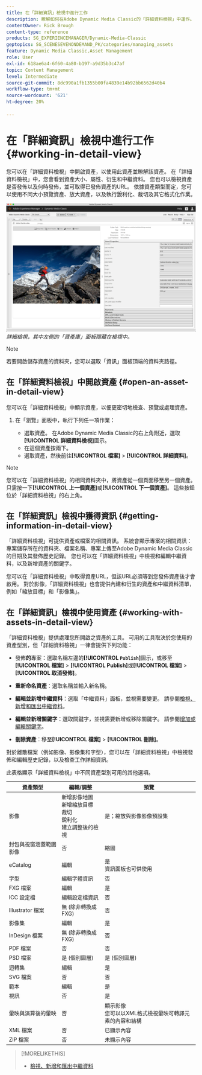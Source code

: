 ```yaml
---
title: 在「詳細資訊」檢視中進行工作
description: 瞭解如何在Adobe Dynamic Media Classic的「詳細資料檢視」中運作。
contentOwner: Rick Brough
content-type: reference
products: SG_EXPERIENCEMANAGER/Dynamic-Media-Classic
geptopics: SG_SCENESEVENONDEMAND_PK/categories/managing_assets
feature: Dynamic Media Classic,Asset Management
role: User
exl-id: 618ae6a4-6f60-4a80-b197-a9d35b3c47af
topic: Content Management
level: Intermediate
source-git-commit: 8dc990a1fb1355b00fa4839e14b92bb6562d40b4
workflow-type: tm+mt
source-wordcount: '621'
ht-degree: 20%

---
```


# 在「詳細資訊」檢視中進行工作{#working-in-detail-view}

您可以在「詳細資料檢視」中開啟資產，以使用此資產並瞭解該資產。 在「詳細資料檢視」中，您會看到資產大小、屬性、衍生和中繼資料。 您也可以檢視資產是否發佈以及何時發佈，並可取得已發佈資產的URL。 依據資產類型而定，您可以使用不同大小預覽資產、放大資產，以及執行銳利化、裁切及其它格式化作業。

<!-- 

Comment Type: remark
Last Modified By: Rick Brough (rbrough@adobe.com)
Last Modified Date: 2018-06-14T13:52:46.623-0400

<p>as_detail_view_popup.png found in Downloads on local in folder "scene7-images"</p>

 -->

![詳細資料檢視](/help/using/assets/image_0.img.png)
*詳細檢視，其中左側的「資產庫」面板隱藏在檢視中。*

>[!NOTE]
>
>若要開啟儲存資產的資料夾，您可以選取「資訊」面板頂端的資料夾路徑。

## 在「詳細資料檢視」中開啟資產 {#open-an-asset-in-detail-view}

您可以在「詳細資料檢視」中顯示資產，以便更密切地檢查、預覽或處理資產。

1. 在「瀏覽」面板中，執行下列任一項作業：

   * 選取資產。 在Adobe Dynamic Media Classic的右上角附近，選取&#x200B;**[!UICONTROL 詳細資料檢視]**&#x200B;圖示。
   * 在這個資產按兩下。
   * 選取資產，然後前往&#x200B;**[!UICONTROL 檔案]** > **[!UICONTROL 詳細資料]**。

>[!NOTE]
>
>您可以在「詳細資料檢視」的相同資料夾中，將資產從一個頁面移至另一個資產。 只需按一下&#x200B;**[!UICONTROL 上一個資產]**&#x200B;或&#x200B;**[!UICONTROL 下一個資產]**。 這些按鈕位於「詳細資料檢視」的右上角。

## 在「詳細資訊」檢視中獲得資訊 {#getting-information-in-detail-view}

「詳細資料檢視」可提供資產或檔案的相關資訊。 系統會顯示專案的相關資訊：專案儲存所在的資料夾、檔案名稱、專案上傳至Adobe Dynamic Media Classic的日期及其發佈歷史記錄。 您也可以在「詳細資料檢視」中檢視和編輯中繼資料，以及新增資產的關鍵字。

您可以在「詳細資料檢視」中取得資產URL，但該URL必須等到您發佈資產後才會啟用。 對於影像，「詳細資料檢視」也會提供內建和衍生的資產和中繼資料清單，例如「縮放目標」和「影像集」。

## 在「詳細資訊」檢視中使用資產 {#working-with-assets-in-detail-view}

「詳細資料檢視」提供處理您所開啟之資產的工具。 可用的工具取決於您使用的資產型別，但「詳細資料檢視」一律會提供下列功能：

* 發佈&#x200B;**的**&#x200B;專案：選取名稱左邊的&#x200B;**[!UICONTROL `Publish`]**&#x200B;圖示，或移至&#x200B;**[!UICONTROL 檔案]** > **[!UICONTROL Publish]**&#x200B;或&#x200B;**[!UICONTROL 檔案]** > **[!UICONTROL 取消發佈]**。

* **重新命名資產**：選取名稱並輸入新名稱。

* **編輯並新增中繼資料**：選取「中繼資料」面板，並視需要變更。 請參閱[檢視、新增和匯出中繼資料](/help/using/viewing-adding-exporting-metadata.md)。

* **編輯並新增關鍵字**：選取關鍵字，並視需要新增或移除關鍵字。 請參閱[增加或編輯關鍵字](/help/using/viewing-adding-exporting-metadata.md)。

* **刪除資產**：移至&#x200B;**[!UICONTROL 檔案]** > **[!UICONTROL 刪除]**。

對於離散檔案（例如影像、影像集和字型），您可以在「詳細資料檢視」中檢視發佈和編輯歷史記錄，以及檢查工作詳細資訊。

此表格顯示「詳細資料檢視」中不同資產型別可用的其他選項。

| 資產類型 | 編輯/調整 | 預覽 |
| --- | --- | --- |
| 影像 | 新增影像地圖<br>新增縮放目標<br>裁切<br>銳利化<br>建立調整後的檢視 | 是；縮放與影像影像預設集 |
| 封包與視窗涵蓋範圍影像 | 否 | 縮圖 |
| eCatalog | 編輯 | 是<br>資訊面板也可供使用 |
| 字型 | 編輯字體資訊 | 否 |
| FXG 檔案 | 編輯 | 是 |
| ICC 設定檔 | 編輯設定檔資訊 | 否 |
| Illustrator 檔案 | 無 (除非轉換成 FXG) | 否 |
| 影像集 | 編輯 | 是 |
| InDesign 檔案 | 無 (除非轉換成 FXG) | 否 |
| PDF 檔案 | 否 | 否 |
| PSD 檔案 | 是 (個別圖層) | 是 (個別圖層) |
| 迴轉集 | 編輯 | 是 |
| SVG 檔案 | 否 | 否 |
| 範本 | 編輯 | 是 |
| 視訊 | 否 | 是 |
| 暈映與演算後的暈映 | 否 | 顯示影像<br>您可以以XML格式檢視暈映可轉譯元素的內容和結構 |
| XML 檔案 | 否 | 已顯示內容 |
| ZIP 檔案 | 否 | 未顯示內容 |

>[!MORELIKETHIS]
>
>* [檢視、新增和匯出中繼資料](viewing-adding-exporting-metadata.md#viewing_adding_and_exporting_metadata)
